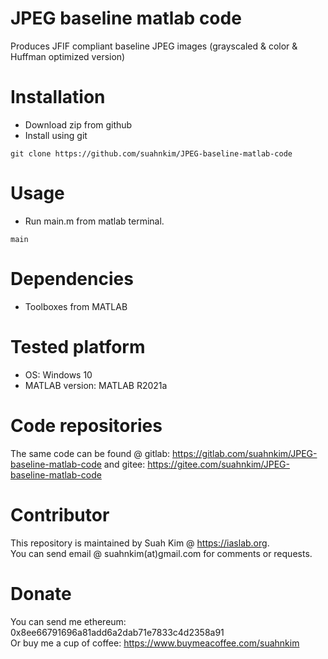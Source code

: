 # JPEG baseline matlab code
 Produces JFIF compliant baseline JPEG images (grayscaled & color & Huffman optimized version)

# Installation
- Download zip from github
- Install using git 
```
git clone https://github.com/suahnkim/JPEG-baseline-matlab-code
```

# Usage
- Run main.m from matlab terminal. 
```
main
```

# Dependencies
- Toolboxes from MATLAB

# Tested platform
- OS: Windows 10 
- MATLAB version: MATLAB R2021a

# Code repositories
The same code can be found @ gitlab: https://gitlab.com/suahnkim/JPEG-baseline-matlab-code and gitee: https://gitee.com/suahnkim/JPEG-baseline-matlab-code

# Contributor
This repository is maintained by Suah Kim @ https://iaslab.org.
<br>You can send email @ suahnkim(at)gmail.com for comments or requests.

# Donate
You can send me ethereum: 0x8ee66791696a81add6a2dab71e7833c4d2358a91
<br> Or buy me a cup of coffee: https://www.buymeacoffee.com/suahnkim 
